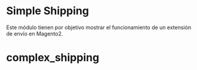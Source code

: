 # Simple Shipping
Este módulo tienen por objetivo mostrar el funcionamiento de un extensión de envío en Magento2.
# complex_shipping
